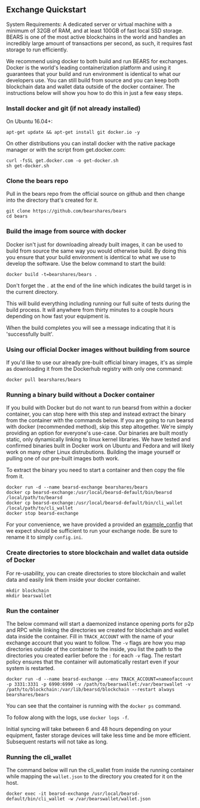 Exchange Quickstart
-------------------

System Requirements: A dedicated server or virtual machine with a minimum of 32GB of RAM, and at least 100GB of fast local SSD storage. BEARS is one of the most active blockchains in the world and handles an incredibly large amount of transactions per second, as such, it requires fast storage to run efficiently.

We recommend using docker to both build and run BEARS for exchanges. Docker is the world's leading containerization platform and using it guarantees that your build and run environment is identical to what our developers use. You can still build from source and you can keep both blockchain data and wallet data outside of the docker container. The instructions below will show you how to do this in just a few easy steps.

### Install docker and git (if not already installed)

On Ubuntu 16.04+:
```
apt-get update && apt-get install git docker.io -y
```

On other distributions you can install docker with the native package manager or with the script from get.docker.com:
```
curl -fsSL get.docker.com -o get-docker.sh
sh get-docker.sh
```

### Clone the bears repo

Pull in the bears repo from the official source on github and then change into the directory that's created for it.
```
git clone https://github.com/bearshares/bears
cd bears
```

### Build the image from source with docker

Docker isn't just for downloading already built images, it can be used to build from source the same way you would otherwise build. By doing this you ensure that your build environment is identical to what we use to develop the software. Use the below command to start the build:

```
docker build -t=bearshares/bears .
```

Don't forget the `.` at the end of the line which indicates the build target is in the current directory.

This will build everything including running our full suite of tests during the build process. It will anywhere from thirty minutes to a couple hours depending on how fast your equipment is.

When the build completes you will see a message indicating that it is 'successfully built'.

### Using our official Docker images without building from source

If you'd like to use our already pre-built official binary images, it's as simple as downloading it from the Dockerhub registry with only one command:

```
docker pull bearshares/bears
```

### Running a binary build without a Docker container

If you build with Docker but do not want to run bearsd from within a docker container, you can stop here with this step and instead extract the binary from the container with the commands below. If you are going to run bearsd with docker (recommended method), skip this step altogether. We're simply providing an option for everyone's use-case. Our binaries are built mostly static, only dynamically linking to linux kernel libraries. We have tested and confirmed binaries built in Docker work on Ubuntu and Fedora and will likely work on many other Linux distrubutions. Building the image yourself or pulling one of our pre-built images both work.

To extract the binary you need to start a container and then copy the file from it.

```
docker run -d --name bearsd-exchange bearshares/bears
docker cp bearsd-exchange:/usr/local/bearsd-default/bin/bearsd /local/path/to/bearsd
docker cp bearsd-exchange:/usr/local/bearsd-default/bin/cli_wallet /local/path/to/cli_wallet
docker stop bearsd-exchange
```

For your convenience, we have provided a provided an [example\_config](example\_config.ini) that we expect should be sufficient to run your exchange node. Be sure to rename it to simply `config.ini`.

### Create directories to store blockchain and wallet data outside of Docker

For re-usability, you can create directories to store blockchain and wallet data and easily link them inside your docker container.

```
mkdir blockchain
mkdir bearswallet
```

### Run the container

The below command will start a daemonized instance opening ports for p2p and RPC  while linking the directories we created for blockchain and wallet data inside the container. Fill in `TRACK_ACCOUNT` with the name of your exchange account that you want to follow. The `-v` flags are how you map directories outside of the container to the inside, you list the path to the directories you created earlier before the `:` for each `-v` flag. The restart policy ensures that the container will automatically restart even if your system is restarted.

```
docker run -d --name bearsd-exchange --env TRACK_ACCOUNT=nameofaccount -p 3331:3331 -p 6990:6990 -v /path/to/bearswallet:/var/bearswallet -v /path/to/blockchain:/var/lib/bearsd/blockchain --restart always bearshares/bears
```

You can see that the container is running with the `docker ps` command.

To follow along with the logs, use `docker logs -f`.

Initial syncing will take between 6 and 48 hours depending on your equipment, faster storage devices will take less time and be more efficient. Subsequent restarts will not take as long.

### Running the cli_wallet

The command below will run the cli_wallet from inside the running container while mapping the `wallet.json` to the directory you created for it on the host.

```
docker exec -it bearsd-exchange /usr/local/bearsd-default/bin/cli_wallet -w /var/bearswallet/wallet.json
```
